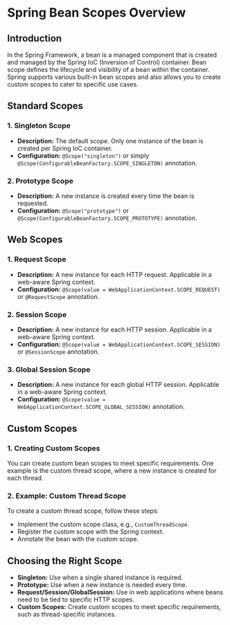 # Spring Bean Scopes Overview

## Introduction

In the Spring Framework, a bean is a managed component that is created and managed by the Spring IoC (Inversion of
Control) container. Bean scope defines the lifecycle and visibility of a bean within the container. Spring supports
various built-in bean scopes and also allows you to create custom scopes to cater to specific use cases.

## Standard Scopes

### 1. Singleton Scope

- **Description:** The default scope. Only one instance of the bean is created per Spring IoC container.
- **Configuration:** `@Scope("singleton")` or simply `@Scope(ConfigurableBeanFactory.SCOPE_SINGLETON)` annotation.

### 2. Prototype Scope

- **Description:** A new instance is created every time the bean is requested.
- **Configuration:** `@Scope("prototype")` or `@Scope(ConfigurableBeanFactory.SCOPE_PROTOTYPE)` annotation.

## Web Scopes

### 1. Request Scope

- **Description:** A new instance for each HTTP request. Applicable in a web-aware Spring context.
- **Configuration:** `@Scope(value = WebApplicationContext.SCOPE_REQUEST)` or `@RequestScope` annotation.

### 2. Session Scope

- **Description:** A new instance for each HTTP session. Applicable in a web-aware Spring context.
- **Configuration:** `@Scope(value = WebApplicationContext.SCOPE_SESSION)` or `@SessionScope` annotation.

### 3. Global Session Scope

- **Description:** A new instance for each global HTTP session. Applicable in a web-aware Spring context.
- **Configuration:** `@Scope(value = WebApplicationContext.SCOPE_GLOBAL_SESSION)` annotation.

## Custom Scopes

### 1. Creating Custom Scopes

You can create custom bean scopes to meet specific requirements. One example is the custom thread scope, where a new
instance is created for each thread.

### 2. Example: Custom Thread Scope

To create a custom thread scope, follow these steps:

- Implement the custom scope class, e.g., `CustomThreadScope`.
- Register the custom scope with the Spring context.
- Annotate the bean with the custom scope.

## Choosing the Right Scope

- **Singleton:** Use when a single shared instance is required.
- **Prototype:** Use when a new instance is needed every time.
- **Request/Session/GlobalSession:** Use in web applications where beans need to be tied to specific HTTP scopes.
- **Custom Scopes:** Create custom scopes to meet specific requirements, such as thread-specific instances.
